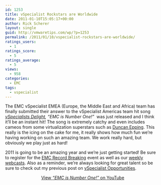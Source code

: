 ```yaml
---
id: 1253
title: vSpecialist Rockstars are Worldwide
date: 2011-01-10T15:05:17+00:00
author: Rick Scherer
layout: single
guid: http://vmwaretips.com/wp/?p=1253
permalink: /2011/01/10/vspecialist-rockstars-are-worldwide/
ratings_users:
  - 1
ratings_score:
  - 5
ratings_average:
  - 5
views:
  - 958
categories:
  - EMC
tags:
  - vspecialist
---
```

The EMC vSpecialist EMEA (Europe, the Middle East and Africa) team has finally submitted their answer to the vSpecialist Americas team hit song <a href="http://youtu.be/DdSLc68J210" target="_blank"><em>vSpecialists Delight</em></a>_, &#8220;EMC is Number One!&#8221;_  was just released and I think it&#8217;ll be an instant hit! The song is extremely catchy and even includes cameos from some virtualization superstars such as <a href="http://www.yellow-bricks.com/" target="_blank">Duncan Epping</a>. This really is the icing on the cake for me, it really shows how much fun we&#8217;re having working on such an amazing team. We work really hard, but obviously we play just as hard!

2011 is going to be an amazing year and we&#8217;re just getting started! Be sure to register for the <a href="http://www.emc.com/microsites/record-breaking-event/index.htm?CMP=SOC-BreakingRecords-Blogs" target="_blank">EMC Record Breaking</a> event as well as our <a href="http://info.emc.com/mk/get/DBM9921-15591_OE?reg_src=PA_Vmware" target="_blank">weekly webcasts</a>. Also as a reminder, we&#8217;re always looking for great talent so be sure to check out my previous post on <a href="http://vmwaretips.com/wp/2010/11/12/have-a-passion-for-virtualization-were-looking-for-you/" target="_blank">vSpecialist Opportunities</a>.

<p style="text-align: center;">
  <a href="http://youtu.be/4Eh3VV4hL8s" target="_blank">View <em>&#8220;EMC is Number One!&#8221;</em> on YouTube</a><br />
</p>